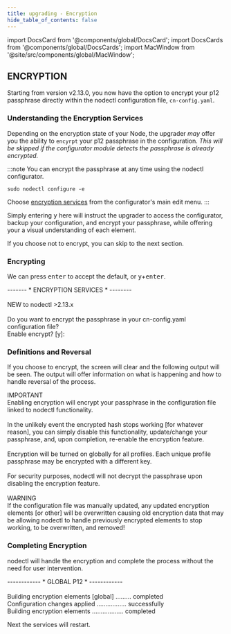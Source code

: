 ```yaml
---
title: upgrading - Encryption
hide_table_of_contents: false
---
```

<intro-end />

import DocsCard from '@components/global/DocsCard';
import DocsCards from '@components/global/DocsCards';
import MacWindow from '@site/src/components/global/MacWindow';

<head>
  <title>MainNet 2.0 Automation with nodectl</title>
  <meta
    name="description"
    content="MainNet 2.0 Automation - Upgrade Tessellation with nodectl"
  />
</head>

## ENCRYPTION

Starting from version v2.13.0, you now have the option to encrypt your p12 passphrase directly within the nodectl configuration file, `cn-config.yaml`.

### Understanding the Encryption Services

Depending on the encryption state of your Node, the upgrader *may* offer you the ability to `encyrpt` your p12 passphrase in the configuration.  *This will be skipped if the configurator module detects the passphrase is already encrypted.*

:::note
You can encrypt the passphrase at any time using the nodectl configurator.
```
sudo nodectl configure -e
```
Choose [encryption services](../nodectlEncryption) from the configurator's main edit menu.
:::

Simply entering <kbd>y</kbd> here will instruct the upgrader to access the configurator, backup your configuration, and encrypt your passphrase, while offering your a visual understanding of each element.

If you choose not to encrypt, you can skip to the next section.

### Encrypting
We can press <kbd>enter</kbd> to accept the default, or <kbd>y</kbd>+<kbd>enter</kbd>.

<MacWindow>
------- * ENCRYPTION SERVICES * --------<br />
<br />
NEW  to nodectl >2.13.x<br />
<br />
Do you want to encrypt the passphrase in your cn-config.yaml configuration file?<br />
Enable encrypt? [y]:<br />
</MacWindow>

### Definitions and Reversal
If you choose to encrypt, the screen will clear and the following output will be seen.  The output will offer information on what is happening and how to handle reversal of the process.

<MacWindow>
IMPORTANT<br />
Enabling encryption will encrypt your passphrase in the configuration file linked to nodectl functionality.<br />
<br />
In the unlikely event the encrypted hash stops working [for whatever reason], you can simply disable this functionality, update/change your passphrase, and, upon completion, re-enable the encryption feature.<br />
<br />
Encryption will be turned on globally for all profiles. Each unique profile passphrase may be encrypted with a different key.<br />
<br />
For security purposes, nodectl will not decrypt the passphrase upon disabling the encryption feature.<br />
<br />
WARNING <br />
If the configuration file was manually updated, any updated encryption elements [or other] will be overwritten causing old encryption data that may be allowing nodectl to handle previously encrypted elements to stop working, to be overwritten, and removed!<br />
</MacWindow>

### Completing Encryption
nodectl will handle the encryption and complete the process without the need for user intervention.

<MacWindow>
------------ * GLOBAL P12 * ------------ <br />
<br />
Building encryption elements [global] ......... completed<br />
Configuration changes applied ................. successfully<br />
Building encryption elements .................. completed<br />
</MacWindow>

Next the services will restart.